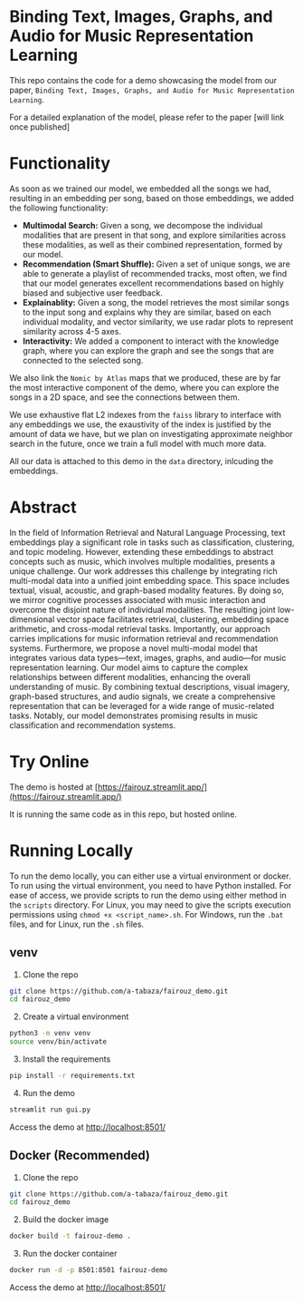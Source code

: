 # Binding Text, Images, Graphs, and Audio for Music Representation Learning
This repo contains the code for a demo showcasing the model from our paper, `Binding Text, Images, Graphs, and Audio for Music Representation Learning`.

For a detailed explanation of the model, please refer to the paper \[will link once published\]

# Functionality
As soon as we trained our model, we embedded all the songs we had, resulting in an embedding per song, based on those embeddings, we added the following functionality:
- **Multimodal Search:** Given a song, we decompose the individual modalities that are present in that song, and explore similarities across these modalities, as well as their combined representation, formed by our model.
- **Recommendation (Smart Shuffle):** Given a set of unique songs, we are able to generate a playlist of recommended tracks, most often, we find that our model generates excellent recommendations based on highly biased and subjective user feedback.
- **Explainablity:** Given a song, the model retrieves the most similar songs to the input song and explains why they are similar, based on each individual modality, and vector similarity, we use radar plots to represent similarity across 4-5 axes.
- **Interactivity:** We added a component to interact with the knowledge graph, where you can explore the graph and see the songs that are connected to the selected song. 

We also link the `Nomic by Atlas` maps that we produced, these are by far the most interactive component of the demo, where you can explore the songs in a 2D space, and see the connections between them.

We use exhaustive flat L2 indexes from the `faiss` library to interface with any embeddings we use, the exaustivity of the index is justified by the amount of data we have, but we plan on investigating approximate neighbor search in the future, once we train a full model with much more data. 

All our data is attached to this demo in the `data` directory, inlcuding the embeddings.

# Abstract
In the field of Information Retrieval and Natural Language Processing, text embeddings play a significant role in tasks such as classification, clustering, and topic modeling. However, extending these embeddings to abstract concepts such as music, which involves multiple modalities, presents a unique challenge. Our work addresses this challenge by integrating rich multi-modal data into a unified joint embedding space. This space includes textual, visual, acoustic, and graph-based modality features. By doing so, we mirror cognitive processes associated with music interaction and overcome the disjoint nature of individual modalities. The resulting joint low-dimensional vector space facilitates retrieval, clustering, embedding space arithmetic, and cross-modal retrieval tasks. Importantly, our approach carries implications for music information retrieval and recommendation systems. Furthermore, we propose a novel multi-modal model that integrates various data types—text, images, graphs, and audio—for music representation learning. Our model aims to capture the complex relationships between different modalities, enhancing the overall understanding of music. By combining textual descriptions, visual imagery, graph-based structures, and audio signals, we create a comprehensive representation that can be leveraged for a wide range of music-related tasks. Notably, our model demonstrates promising results in music classification and recommendation systems.

# Try Online
The demo is hosted at [https://fairouz.streamlit.app/](https://fairouz.streamlit.app/)

It is running the same code as in this repo, but hosted online.

# Running Locally
To run the demo locally, you can either use a virtual environment or docker.
To run using the virtual environment, you need to have Python installed.
For ease of access, we provide scripts to run the demo using either method in the `scripts` directory.
For Linux, you may need to give the scripts execution permissions using `chmod +x <script_name>.sh`.
For Windows, run the `.bat` files, and for Linux, run the `.sh` files.

## venv
1. Clone the repo
```bash
git clone https://github.com/a-tabaza/fairouz_demo.git
cd fairouz_demo
```

2. Create a virtual environment
```bash
python3 -m venv venv
source venv/bin/activate
```
3. Install the requirements
```bash
pip install -r requirements.txt
```

4. Run the demo
```bash
streamlit run gui.py
```

Access the demo at [http://localhost:8501/](http://localhost:8501/)

## Docker (Recommended)
1. Clone the repo
```bash
git clone https://github.com/a-tabaza/fairouz_demo.git
cd fairouz_demo
```

2. Build the docker image
```bash
docker build -t fairouz-demo .
```

3. Run the docker container
```bash
docker run -d -p 8501:8501 fairouz-demo
```

Access the demo at [http://localhost:8501/](http://localhost:8501/)
